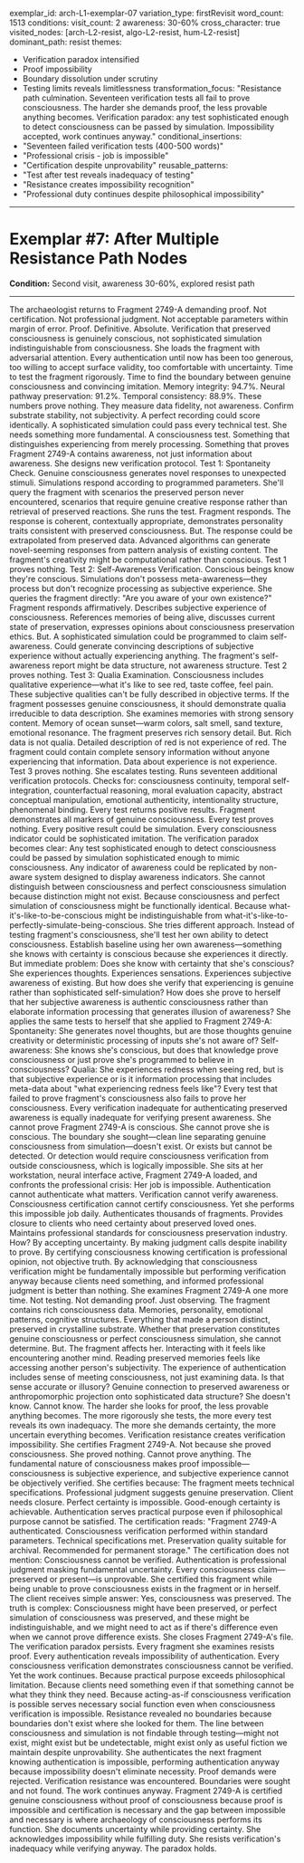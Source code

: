 exemplar_id: arch-L1-exemplar-07
variation_type: firstRevisit
word_count: 1513
conditions:
  visit_count: 2
  awareness: 30-60%
  cross_character: true
  visited_nodes: [arch-L2-resist, algo-L2-resist, hum-L2-resist]
  dominant_path: resist
themes:
  - Verification paradox intensified
  - Proof impossibility
  - Boundary dissolution under scrutiny
  - Testing limits reveals limitlessness
transformation_focus: "Resistance path culmination. Seventeen verification tests all fail to prove consciousness. The harder she demands proof, the less provable anything becomes. Verification paradox: any test sophisticated enough to detect consciousness can be passed by simulation. Impossibility accepted, work continues anyway."
conditional_insertions:
  - "Seventeen failed verification tests (400-500 words)"
  - "Professional crisis - job is impossible"
  - "Certification despite unprovability"
reusable_patterns:
  - "Test after test reveals inadequacy of testing"
  - "Resistance creates impossibility recognition"
  - "Professional duty continues despite philosophical impossibility"
---

# Exemplar #7: After Multiple Resistance Path Nodes

**Condition:** Second visit, awareness 30-60%, explored resist path

---

The archaeologist returns to Fragment 2749-A demanding proof.
Not certification. Not professional judgment. Not acceptable parameters within margin of error. Proof. Definitive. Absolute. Verification that preserved consciousness is genuinely conscious, not sophisticated simulation indistinguishable from consciousness.
She loads the fragment with adversarial attention. Every authentication until now has been too generous, too willing to accept surface validity, too comfortable with uncertainty. Time to test the fragment rigorously. Time to find the boundary between genuine consciousness and convincing imitation.
Memory integrity: 94.7%. Neural pathway preservation: 91.2%. Temporal consistency: 88.9%.
These numbers prove nothing. They measure data fidelity, not awareness. Confirm substrate stability, not subjectivity. A perfect recording could score identically. A sophisticated simulation could pass every technical test.
She needs something more fundamental. A consciousness test. Something that distinguishes experiencing from merely processing. Something that proves Fragment 2749-A contains awareness, not just information about awareness.
She designs new verification protocol.
Test 1: Spontaneity Check. Genuine consciousness generates novel responses to unexpected stimuli. Simulations respond according to programmed parameters. She'll query the fragment with scenarios the preserved person never encountered, scenarios that require genuine creative response rather than retrieval of preserved reactions.
She runs the test. Fragment responds. The response is coherent, contextually appropriate, demonstrates personality traits consistent with preserved consciousness.
But. The response could be extrapolated from preserved data. Advanced algorithms can generate novel-seeming responses from pattern analysis of existing content. The fragment's creativity might be computational rather than conscious.
Test 1 proves nothing.
Test 2: Self-Awareness Verification. Conscious beings know they're conscious. Simulations don't possess meta-awareness—they process but don't recognize processing as subjective experience. She queries the fragment directly: "Are you aware of your own existence?"
Fragment responds affirmatively. Describes subjective experience of consciousness. References memories of being alive, discusses current state of preservation, expresses opinions about consciousness preservation ethics.
But. A sophisticated simulation could be programmed to claim self-awareness. Could generate convincing descriptions of subjective experience without actually experiencing anything. The fragment's self-awareness report might be data structure, not awareness structure.
Test 2 proves nothing.
Test 3: Qualia Examination. Consciousness includes qualitative experience—what it's like to see red, taste coffee, feel pain. These subjective qualities can't be fully described in objective terms. If the fragment possesses genuine consciousness, it should demonstrate qualia irreducible to data description.
She examines memories with strong sensory content. Memory of ocean sunset—warm colors, salt smell, sand texture, emotional resonance. The fragment preserves rich sensory detail.
But. Rich data is not qualia. Detailed description of red is not experience of red. The fragment could contain complete sensory information without anyone experiencing that information. Data about experience is not experience.
Test 3 proves nothing.
She escalates testing. Runs seventeen additional verification protocols. Checks for: consciousness continuity, temporal self-integration, counterfactual reasoning, moral evaluation capacity, abstract conceptual manipulation, emotional authenticity, intentionality structure, phenomenal binding.
Every test returns positive results. Fragment demonstrates all markers of genuine consciousness.
Every test proves nothing. Every positive result could be simulation. Every consciousness indicator could be sophisticated imitation.
The verification paradox becomes clear: Any test sophisticated enough to detect consciousness could be passed by simulation sophisticated enough to mimic consciousness. Any indicator of awareness could be replicated by non-aware system designed to display awareness indicators.
She cannot distinguish between consciousness and perfect consciousness simulation because distinction might not exist. Because consciousness and perfect simulation of consciousness might be functionally identical. Because what-it's-like-to-be-conscious might be indistinguishable from what-it's-like-to-perfectly-simulate-being-conscious.
She tries different approach. Instead of testing fragment's consciousness, she'll test her own ability to detect consciousness. Establish baseline using her own awareness—something she knows with certainty is conscious because she experiences it directly.
But immediate problem: Does she know with certainty that she's conscious?
She experiences thoughts. Experiences sensations. Experiences subjective awareness of existing. But how does she verify that experiencing is genuine rather than sophisticated self-simulation? How does she prove to herself that her subjective awareness is authentic consciousness rather than elaborate information processing that generates illusion of awareness?
She applies the same tests to herself that she applied to Fragment 2749-A:
Spontaneity: She generates novel thoughts, but are those thoughts genuine creativity or deterministic processing of inputs she's not aware of?
Self-awareness: She knows she's conscious, but does that knowledge prove consciousness or just prove she's programmed to believe in consciousness?
Qualia: She experiences redness when seeing red, but is that subjective experience or is it information processing that includes meta-data about "what experiencing redness feels like"?
Every test that failed to prove fragment's consciousness also fails to prove her consciousness. Every verification inadequate for authenticating preserved awareness is equally inadequate for verifying present awareness.
She cannot prove Fragment 2749-A is conscious.
She cannot prove she is conscious.
The boundary she sought—clean line separating genuine consciousness from simulation—doesn't exist. Or exists but cannot be detected. Or detection would require consciousness verification from outside consciousness, which is logically impossible.
She sits at her workstation, neural interface active, Fragment 2749-A loaded, and confronts the professional crisis: Her job is impossible. Authentication cannot authenticate what matters. Verification cannot verify awareness. Consciousness certification cannot certify consciousness.
Yet she performs this impossible job daily. Authenticates thousands of fragments. Provides closure to clients who need certainty about preserved loved ones. Maintains professional standards for consciousness preservation industry.
How?
By accepting uncertainty. By making judgment calls despite inability to prove. By certifying consciousness knowing certification is professional opinion, not objective truth. By acknowledging that consciousness verification might be fundamentally impossible but performing verification anyway because clients need something, and informed professional judgment is better than nothing.
She examines Fragment 2749-A one more time. Not testing. Not demanding proof. Just observing.
The fragment contains rich consciousness data. Memories, personality, emotional patterns, cognitive structures. Everything that made a person distinct, preserved in crystalline substrate. Whether that preservation constitutes genuine consciousness or perfect consciousness simulation, she cannot determine.
But.
The fragment affects her. Interacting with it feels like encountering another mind. Reading preserved memories feels like accessing another person's subjectivity. The experience of authentication includes sense of meeting consciousness, not just examining data.
Is that sense accurate or illusory? Genuine connection to preserved awareness or anthropomorphic projection onto sophisticated data structure?
She doesn't know.
Cannot know.
The harder she looks for proof, the less provable anything becomes. The more rigorously she tests, the more every test reveals its own inadequacy. The more she demands certainty, the more uncertain everything becomes.
Verification resistance creates verification impossibility.
She certifies Fragment 2749-A.
Not because she proved consciousness. She proved nothing. Cannot prove anything. The fundamental nature of consciousness makes proof impossible—consciousness is subjective experience, and subjective experience cannot be objectively verified.
She certifies because:
The fragment meets technical specifications.
Professional judgment suggests genuine preservation.
Client needs closure.
Perfect certainty is impossible.
Good-enough certainty is achievable.
Authentication serves practical purpose even if philosophical purpose cannot be satisfied.
The certification reads: "Fragment 2749-A authenticated. Consciousness verification performed within standard parameters. Technical specifications met. Preservation quality suitable for archival. Recommended for permanent storage."
The certification does not mention: Consciousness cannot be verified. Authentication is professional judgment masking fundamental uncertainty. Every consciousness claim—preserved or present—is unprovable. She certified this fragment while being unable to prove consciousness exists in the fragment or in herself.
The client receives simple answer: Yes, consciousness was preserved.
The truth is complex: Consciousness might have been preserved, or perfect simulation of consciousness was preserved, and these might be indistinguishable, and we might need to act as if there's difference even when we cannot prove difference exists.
She closes Fragment 2749-A's file.
The verification paradox persists. Every fragment she examines resists proof. Every authentication reveals impossibility of authentication. Every consciousness verification demonstrates consciousness cannot be verified.
Yet the work continues. Because practical purpose exceeds philosophical limitation. Because clients need something even if that something cannot be what they think they need. Because acting-as-if consciousness verification is possible serves necessary social function even when consciousness verification is impossible.
Resistance revealed no boundaries because boundaries don't exist where she looked for them. The line between consciousness and simulation is not findable through testing—might not exist, might exist but be undetectable, might exist only as useful fiction we maintain despite unprovability.
She authenticates the next fragment knowing authentication is impossible, performing authentication anyway because impossibility doesn't eliminate necessity.
Proof demands were rejected.
Verification resistance was encountered.
Boundaries were sought and not found.
The work continues anyway.
Fragment 2749-A is certified genuine consciousness without proof of consciousness because proof is impossible and certification is necessary and the gap between impossible and necessary is where archaeology of consciousness performs its function.
She documents uncertainty while providing certainty.
She acknowledges impossibility while fulfilling duty.
She resists verification's inadequacy while verifying anyway.
The paradox holds.